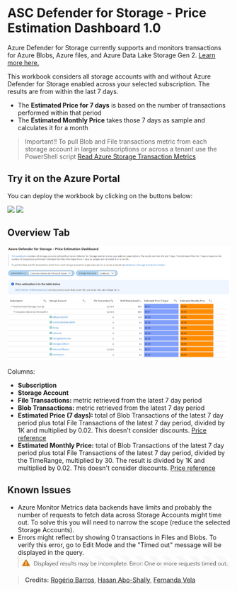 # ASC Defender for Storage - Price Estimation Dashboard 1.0
Azure Defender for Storage currently supports and monitors transactions for Azure Blobs, Azure files, and Azure Data Lake Storage Gen 2. [Learn more here.](https://docs.microsoft.com/en-us/azure/security-center/defender-for-storage-introduction)

This workbook considers all storage accounts with and without Azure Defender for Storage enabled across your selected subscription. The results are from within the last 7 days. 
- The **Estimated Price for 7 days** is based on the number of transactions performed within that period
- The **Estimated Monthly Price** takes those 7 days as sample and calculates it for a month

> Important!! To pull Blob and File transactions metric from each storage account in larger subscriptions or across a tenant use the PowerShell script [Read Azure Storage Transaction Metrics](https://github.com/Azure/Azure-Security-Center/tree/main/Powershell%20scripts/Read%20Azure%20Storage%20Transaction%20Metrics)

## Try it on the Azure Portal
You can deploy the workbook by clicking on the buttons below:

<a href="https://github.com/Azure/Azure-Security-Center/blob/main/Workbooks/Azure%20Defender%20for%20Storage%20Price%20Estimation/AzDefStoragePriceEstimator.workbook" target="_blank"><img src="https://aka.ms/deploytoazurebutton"/></a>
<a href="https://github.com/Azure/Azure-Security-Center/blob/main/Workbooks/Azure%20Defender%20for%20Storage%20Price%20Estimation/AzDefStoragePriceEstimator.workbook" target="_blank"><img src="https://aka.ms/deploytoazuregovbutton"/></a>

## Overview Tab
![Image of OverviewTab](ovrvw.PNG)

Columns:
- **Subscription** 
- **Storage Account**
- **File Transactions:** metric retrieved from the latest 7 day period
- **Blob Transactions:** metric retrieved from the latest 7 day period
- **Estimated Price (7 days):** total of Blob Transactions of the latest 7 day period plus total File Transactions of the latest 7 day period, divided by 1K and multiplied by 0.02. This doesn't consider discounts. [Price reference](https://azure.microsoft.com/en-us/pricing/details/azure-defender/)
- **Estimated Monthly Price:** total of Blob Transactions of the latest 7 day period plus total File Transactions of the latest 7 day period, divided by the TimeRange, multiplied by 30. The result is divided by 1K and multiplied by 0.02. This doesn't consider discounts. [Price reference](https://azure.microsoft.com/en-us/pricing/details/azure-defender/)

## Known Issues
- Azure Monitor Metrics data backends have limits and probably the number of requests to fetch data across Storage Accounts might time out. To solve this you will need to narrow the scope (reduce the selected Storage Accounts). 
- Errors might reflect by showing 0 transactions in Files and Blobs. To verify this error, go to Edit Mode and the "Timed out" message will be displayed in the query. 
![Image of Error](error.jpg)


> **Credits:** [Rogério Barros](https://www.linkedin.com/in/rogeriotbarros/), [Hasan Abo-Shally](https://www.linkedin.com/in/hasanaboshally/), [Fernanda Vela](https://www.linkedin.com/in/mfvelah/)
